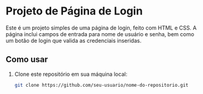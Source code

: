 # Projeto de Página de Login

Este é um projeto simples de uma página de login, feito com HTML e CSS. A página inclui campos de entrada para nome de usuário e senha, bem como um botão de login que valida as credenciais inseridas.

## Como usar

1. Clone este repositório em sua máquina local:

   ```bash
   git clone https://github.com/seu-usuario/nome-do-repositorio.git
  
